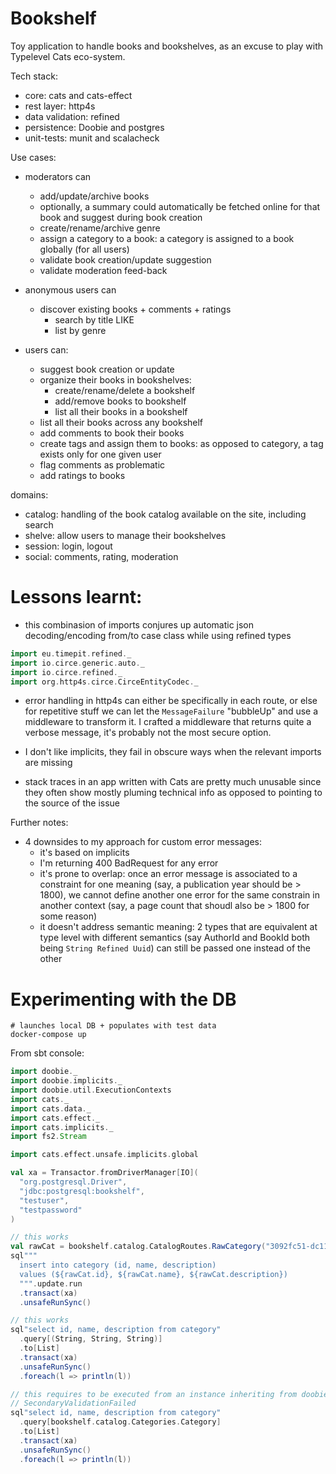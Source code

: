 # Bookshelf

Toy application to handle books and bookshelves, as an excuse to play with Typelevel Cats eco-system.

Tech stack:

* core: cats and cats-effect
* rest layer: http4s
* data validation: refined
* persistence: Doobie and postgres
* unit-tests: munit and scalacheck


Use cases:

* moderators can
  * add/update/archive books 
  * optionally, a summary could automatically be fetched online for that book and suggest during book creation
  * create/rename/archive genre 
  * assign a category to a book: a category is assigned to a book globally (for all users)
  * validate book creation/update suggestion
  * validate moderation feed-back

* anonymous users can
  * discover existing books + comments + ratings
      * search by title LIKE
      * list by genre

* users can:
  * suggest book creation or update
  * organize their books in bookshelves:
    * create/rename/delete a bookshelf
    * add/remove books to bookshelf
    * list all their books in a bookshelf
  * list all their books across any bookshelf
  * add comments to book their books
  * create tags and assign them to books: as opposed to category, a tag exists only for one given user
  * flag comments as problematic
  * add ratings to books

domains:
  * catalog: handling of the book catalog available on the site, including search
  * shelve: allow users to manage their bookshelves
  * session: login, logout
  * social: comments, rating, moderation



# Lessons learnt:

* this combinasion of imports conjures up automatic json decoding/encoding from/to case class while using refined types

```scala
import eu.timepit.refined._
import io.circe.generic.auto._
import io.circe.refined._
import org.http4s.circe.CirceEntityCodec._
```

* error handling in http4s can either be specifically in each route, or else for repetitive stuff we can let the `MessageFailure` "bubbleUp" and use a middleware to transform it. I crafted a middleware that returns quite a verbose message, it's probably not the most secure option.

* I don't like implicits, they fail in obscure ways when the relevant imports are missing

* stack traces in an app written with Cats are pretty much unusable since they often show mostly pluming technical info as opposed to pointing to the source of the issue 

Further notes:

* 4 downsides to my approach for custom error messages: 
    * it's based on implicits
    * I'm returning 400 BadRequest for any error
    * it's prone to overlap: once an error message is associated to a constraint for one meaning (say, a publication year should be > 1800), we cannot define another one error for the same constrain in another context (say, a page count that shoudl also be > 1800 for some reason)
    * it doesn't address semantic meaning: 2 types that are equivalent at type level with different semantics (say AuthorId and BookId both being `String Refined Uuid`) can still be passed one instead of the other

# Experimenting with the DB

```shell
# launches local DB + populates with test data
docker-compose up
```

From sbt console:

```scala
import doobie._
import doobie.implicits._
import doobie.util.ExecutionContexts
import cats._
import cats.data._
import cats.effect._
import cats.implicits._
import fs2.Stream

import cats.effect.unsafe.implicits.global

val xa = Transactor.fromDriverManager[IO](
  "org.postgresql.Driver",     
  "jdbc:postgresql:bookshelf",     
  "testuser",                  
  "testpassword"                          
)

// this works 
val rawCat = bookshelf.catalog.CatalogRoutes.RawCategory("3092fc51-dc11-4ab3-a2ec-7df03a81aa73", "testfoo", "bla")
sql"""
  insert into category (id, name, description)
  values (${rawCat.id}, ${rawCat.name}, ${rawCat.description})
  """.update.run
  .transact(xa)     
  .unsafeRunSync()  

// this works
sql"select id, name, description from category"
  .query[(String, String, String)]    
  .to[List]         
  .transact(xa)     
  .unsafeRunSync()  
  .foreach(l => println(l)) 

// this requires to be executed from an instance inheriting from doobie.refined.Instances
// SecondaryValidationFailed
sql"select id, name, description from category"
  .query[bookshelf.catalog.Categories.Category]    
  .to[List]         
  .transact(xa)     
  .unsafeRunSync()  
  .foreach(l => println(l)) 

```


